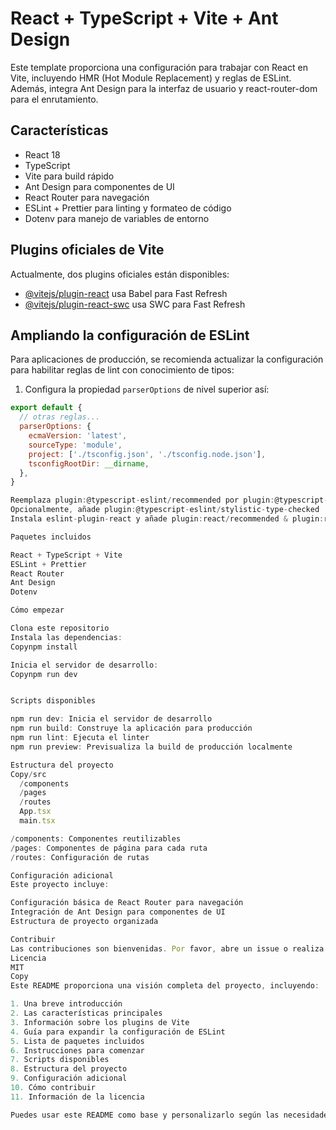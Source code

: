 # React + TypeScript + Vite + Ant Design

Este template proporciona una configuración para trabajar con React en Vite, incluyendo HMR (Hot Module Replacement) y reglas de ESLint. Además, integra Ant Design para la interfaz de usuario y react-router-dom para el enrutamiento.

## Características

- React 18
- TypeScript
- Vite para build rápido
- Ant Design para componentes de UI
- React Router para navegación
- ESLint + Prettier para linting y formateo de código
- Dotenv para manejo de variables de entorno

## Plugins oficiales de Vite

Actualmente, dos plugins oficiales están disponibles:

- [@vitejs/plugin-react](https://github.com/vitejs/vite-plugin-react/blob/main/packages/plugin-react/README.md) usa Babel para Fast Refresh
- [@vitejs/plugin-react-swc](https://github.com/vitejs/vite-plugin-react-swc) usa SWC para Fast Refresh

## Ampliando la configuración de ESLint

Para aplicaciones de producción, se recomienda actualizar la configuración para habilitar reglas de lint con conocimiento de tipos:

1. Configura la propiedad `parserOptions` de nivel superior así:

```js
export default {
  // otras reglas...
  parserOptions: {
    ecmaVersion: 'latest',
    sourceType: 'module',
    project: ['./tsconfig.json', './tsconfig.node.json'],
    tsconfigRootDir: __dirname,
  },
}

Reemplaza plugin:@typescript-eslint/recommended por plugin:@typescript-eslint/recommended-type-checked o plugin:@typescript-eslint/strict-type-checked
Opcionalmente, añade plugin:@typescript-eslint/stylistic-type-checked
Instala eslint-plugin-react y añade plugin:react/recommended & plugin:react/jsx-runtime a la lista de extends

Paquetes incluidos

React + TypeScript + Vite
ESLint + Prettier
React Router
Ant Design
Dotenv

Cómo empezar

Clona este repositorio
Instala las dependencias:
Copynpm install

Inicia el servidor de desarrollo:
Copynpm run dev


Scripts disponibles

npm run dev: Inicia el servidor de desarrollo
npm run build: Construye la aplicación para producción
npm run lint: Ejecuta el linter
npm run preview: Previsualiza la build de producción localmente

Estructura del proyecto
Copy/src
  /components
  /pages
  /routes
  App.tsx
  main.tsx

/components: Componentes reutilizables
/pages: Componentes de página para cada ruta
/routes: Configuración de rutas

Configuración adicional
Este proyecto incluye:

Configuración básica de React Router para navegación
Integración de Ant Design para componentes de UI
Estructura de proyecto organizada

Contribuir
Las contribuciones son bienvenidas. Por favor, abre un issue o realiza un pull request con tus cambios.
Licencia
MIT
Copy
Este README proporciona una visión completa del proyecto, incluyendo:

1. Una breve introducción
2. Las características principales
3. Información sobre los plugins de Vite
4. Guía para expandir la configuración de ESLint
5. Lista de paquetes incluidos
6. Instrucciones para comenzar
7. Scripts disponibles
8. Estructura del proyecto
9. Configuración adicional
10. Cómo contribuir
11. Información de la licencia

Puedes usar este README como base y personalizarlo según las necesidades específicas de tu proyecto, añadiendo o modificando secciones según sea necesario.
